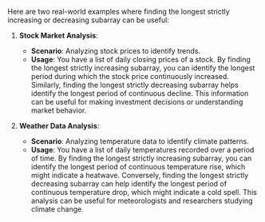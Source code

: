 Here are two real-world examples where finding the longest strictly increasing or decreasing subarray can be useful:

1. **Stock Market Analysis**:
   - **Scenario**: Analyzing stock prices to identify trends.
   - **Usage**: You have a list of daily closing prices of a stock. By finding the longest strictly increasing subarray, you can identify the longest period during which the stock price continuously increased. Similarly, finding the longest strictly decreasing subarray helps identify the longest period of continuous decline. This information can be useful for making investment decisions or understanding market behavior.

2. **Weather Data Analysis**:
   - **Scenario**: Analyzing temperature data to identify climate patterns.
   - **Usage**: You have a list of daily temperatures recorded over a period of time. By finding the longest strictly increasing subarray, you can identify the longest period of continuous temperature rise, which might indicate a heatwave. Conversely, finding the longest strictly decreasing subarray can help identify the longest period of continuous temperature drop, which might indicate a cold spell. This analysis can be useful for meteorologists and researchers studying climate change.
